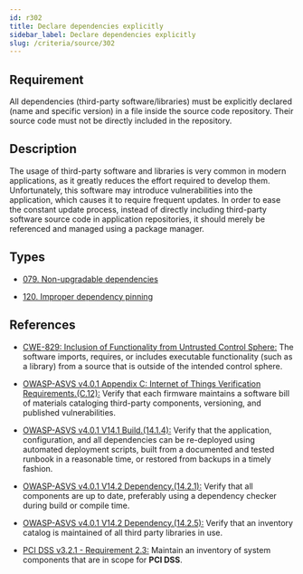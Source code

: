 ```yaml
---
id: r302
title: Declare dependencies explicitly
sidebar_label: Declare dependencies explicitly
slug: /criteria/source/302
---
```


## Requirement

All dependencies (third-party software/libraries)
must be explicitly declared (name and specific version)
in a file inside the source code repository.
Their source code must not be directly included
in the repository.

## Description

The usage of third-party software
and libraries is very common in modern applications,
as it greatly reduces the effort required to develop them.
Unfortunately,
this software may introduce vulnerabilities
into the application,
which causes it to require frequent updates.
In order to ease the constant update process,
instead of directly including third-party software source code
in application repositories,
it should merely be referenced
and managed using a package manager.

## Types

- [079. Non-upgradable dependencies](/types/079)

- [120. Improper dependency pinning](/types/120)

## References

- [CWE-829: Inclusion of Functionality from Untrusted Control Sphere:](https://cwe.mitre.org/data/definitions/829.html)
The software imports, requires,
or includes executable functionality
(such as a library)
from a source that is outside
of the intended control sphere.

- [OWASP-ASVS v4.0.1 Appendix C: Internet of Things Verification Requirements.(C.12):](https://owasp.org/www-pdf-archive/OWASP_Application_Security_Verification_Standard_4.0-en.pdf)
Verify that each firmware
maintains a software bill of materials cataloging
third-party components, versioning,
and published vulnerabilities.

- [OWASP-ASVS v4.0.1 V14.1 Build.(14.1.4):](https://owasp.org/www-pdf-archive/OWASP_Application_Security_Verification_Standard_4.0-en.pdf)
Verify that the application, configuration,
and all dependencies can be re-deployed
using automated deployment scripts,
built from a documented and tested runbook
in a reasonable time,
or restored from backups in a timely fashion.

- [OWASP-ASVS v4.0.1 V14.2 Dependency.(14.2.1):](https://owasp.org/www-pdf-archive/OWASP_Application_Security_Verification_Standard_4.0-en.pdf)
Verify that all components are up to date,
preferably using a dependency checker
during build or compile time.

- [OWASP-ASVS v4.0.1 V14.2 Dependency.(14.2.5):](https://owasp.org/www-pdf-archive/OWASP_Application_Security_Verification_Standard_4.0-en.pdf)
Verify that an inventory catalog
is maintained of all third party libraries in use.

- [PCI DSS v3.2.1 - Requirement 2.3:](https://www.pcisecuritystandards.org/documents/PCI_DSS_v3-2-1.pdf)
Maintain an inventory of system components
that are in scope for **PCI DSS**.
